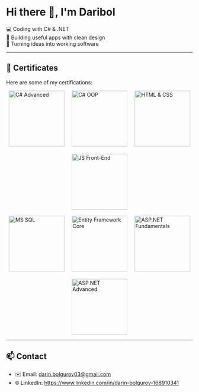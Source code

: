 # Hi there 👋, I'm Daribol

💻 Coding with C# & .NET  
🔧 Building useful apps with clean design  
🚀 Turning ideas into working software  

---

## 🏅 Certificates  

Here are some of my certifications:  

<div style="display: flex; flex-wrap: wrap; justify-content: center; gap: 20px;">
    <a href="https://softuni.bg/certificates/details/188428/39ac7a59" target="_blank">
        <img align="center" width="150px" alt="C# Advanced" src="https://github.com/user-attachments/assets/24262024-dbe3-4f0c-b0e6-e52a487b9ccc" />
    </a>
  <a href="https://softuni.bg/certificates/details/195640/78c73a04" target="_blank">
        <img align="center" width="150px" alt="C# OOP" src="https://github.com/user-attachments/assets/b181ea82-8737-42d7-baaf-9aff7f215c49" />
    </a>
  <a href="https://softuni.bg/certificates/details/205154/9656e404" target="_blank">
        <img align="center" width="150px" alt="HTML & CSS" src="https://github.com/user-attachments/assets/66a2df53-c1e0-4c94-b40a-2f16e40d7f5f" />
    </a>
  <a href="https://softuni.bg/certificates/details/212294/1c2fa463" target="_blank">
        <img align="center" width="150px" alt="JS Front-End" src="https://github.com/user-attachments/assets/e6d805a4-66d7-47a7-bd25-2c0dcc9fb44f" />
    </a>
</div>
<br>
<div style="display: flex; flex-wrap: wrap; justify-content: center; gap: 20px;">
    <a href="https://softuni.bg/certificates/details/216702/f6477788" target="_blank">
        <img align="center" width="150px" alt="MS SQL" src="https://github.com/user-attachments/assets/6d2dc818-b12c-4255-a223-ca98f263bd78" />
    </a>
  <a href="https://softuni.bg/certificates/details/221088/4d18f153" target="_blank">
        <img align="center" width="150px" alt="Entity Framework Core" src="https://github.com/user-attachments/assets/4c98fe2d-d82e-4374-8523-b6053a67e954" />
    </a>
  <a href="https://softuni.bg/certificates/details/228299/f6fccdfe" target="_blank">
        <img align="center" width="150px" alt="ASP.NET Fundamentals" src="https://github.com/user-attachments/assets/987629a6-952d-48a5-85cf-537773d3469d" />
    </a>
  <a href="https://softuni.bg/certificates/details/249201/5a5f99e5" target="_blank">
        <img align="center" width="150px" alt="ASP.NET Advanced" src="https://github.com/user-attachments/assets/5bba0d9a-24b7-4d16-a594-c70b2e8a552d" />
    </a>
</div>

---

## 📫 Contact  

- ✉️ Email: darin.bolgurov03@gmail.com  
- 🌐 LinkedIn: https://www.linkedin.com/in/darin-bolgurov-168910341    
